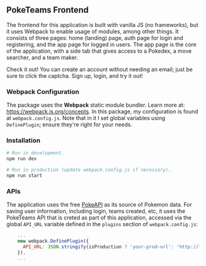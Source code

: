 ## PokeTeams Frontend

The frontend for this application is built with vanilla JS (no frameworks), but it uses Webpack to enable usage of modules, among other things. It consists of three pages: home (landing) page, auth page for login and registering, and the app page for logged in users. The app page is the core of the application, with a side tab that gives access to a Pokedex, a move searcher, and a team maker.

Check it out! You can create an account without needing an email; just be sure to click the captcha. Sign up, login, and try it out!

### Webpack Configuration

The package uses the **Webpack** static module bundler. Learn more at: https://webpack.js.org/concepts. In this package, my configuration is found at `webpack.config.js`. Note that in it I set global variables using `DefinePlugin`; ensure they're right for your needs.

### Installation

```bash
# Run in development.
npm run dev

# Run in production (update webpack.config.js if necessary).
npm run start
```


### APIs

The application uses the free [PokeAPI](https://pokeapi.co/) as its source of Pokemon data. For saving user information, including login, teams created, etc, it uses the PokeTeams API that is creted as part of this application, accessed via the global `API_URL` variable defined in the `plugins` section of `webpack.config.js`:

```js
    ...
    new webpack.DefinePlugin({
      API_URL: JSON.stringify(isProduction ? 'your-prod-url': 'http://localhost:5000/api/v1'),
    }),
    ...
```
